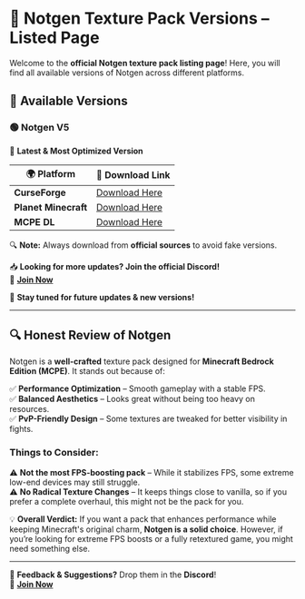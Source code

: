 # 🎨 **Notgen Texture Pack Versions – Listed Page**  

Welcome to the **official Notgen texture pack listing page**! Here, you will find all available versions of Notgen across different platforms.  

## **📌 Available Versions**  

### 🟢 **Notgen V5**  
📌 **Latest & Most Optimized Version**  

| 🌍 **Platform** | 🔗 **Download Link** |
|---------------|----------------|
| **CurseForge** | [Download Here](https://legacy.curseforge.com/minecraft-bedrock/texture-packs/notgen-v5) |
| **Planet Minecraft** | [Download Here](https://www.planetminecraft.com/texture-pack/notgen/) |
| **MCPE DL** | [Download Here](https://mcpedl.com/notgen-v5) |

🔍 **Note:** Always download from **official sources** to avoid fake versions.  

📥 **Looking for more updates? Join the official Discord!**  
🔗 **[Join Now](https://discord.gg/Zhmes8CHwa)**  

🚀 **Stay tuned for future updates & new versions!**  

---

## **🔍 Honest Review of Notgen**  

Notgen is a **well-crafted** texture pack designed for **Minecraft Bedrock Edition (MCPE)**. It stands out because of:  

✅ **Performance Optimization** – Smooth gameplay with a stable FPS.  
✅ **Balanced Aesthetics** – Looks great without being too heavy on resources.  
✅ **PvP-Friendly Design** – Some textures are tweaked for better visibility in fights.  

### **Things to Consider:**  
⚠️ **Not the most FPS-boosting pack** – While it stabilizes FPS, some extreme low-end devices may still struggle.  
⚠️ **No Radical Texture Changes** – It keeps things close to vanilla, so if you prefer a complete overhaul, this might not be the pack for you.  

💡 **Overall Verdict:** If you want a pack that enhances performance while keeping Minecraft's original charm, **Notgen is a solid choice**. However, if you’re looking for extreme FPS boosts or a fully retextured game, you might need something else.  

---

📢 **Feedback & Suggestions?** Drop them in the **Discord**!  
🔗 **[Join Now](https://discord.gg/Zhmes8CHwa)**  
